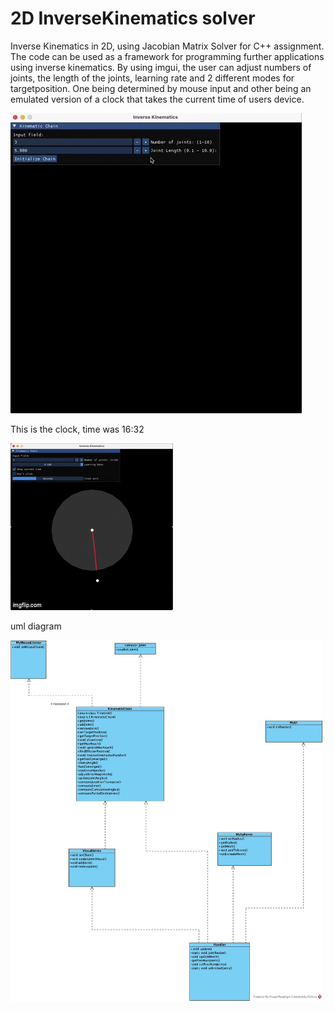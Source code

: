 # 2D InverseKinematics solver 

Inverse Kinematics in 2D, using Jacobian Matrix Solver for C++ assignment.
The code can be used as a framework for programming further applications using inverse kinematics.
By using imgui, the user can adjust numbers of joints, the length of the joints, learning rate and 2 different modes for targetposition. One being determined by mouse input and other being an emulated version of a clock that takes the current time of users device.

<img src="ReadmeFiles/giphy.gif">


This is the clock, time was 16:32

<img src="ReadmeFiles/gifClock.gif">

uml diagram

<img src="ReadmeFiles/uml.jpg" width="500" alt="UML Diagram">


